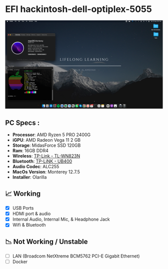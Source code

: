 # EFI hackintosh-dell-optiplex-5055

![Preview](README.png)

## PC Specs :

- <b>Processor</b>: AMD Ryzen 5 PRO 2400G  
- <b>iGPU</b>: AMD Radeon Vega 11 2 GB  
- <b>Storage</b>: MidasForce SSD 120GB
- <b>Ram</b>: 16GB DDR4 
- <b>Wireless</b>: [TP-Link - TL-WN823N](https://s.shopee.co.id/9KOMdGtVVc)
- <b>Bluetooth</b>: [TP-LiNK - UB400](https://s.shopee.co.id/2qAstOL6Yr)
- <b>Audio Codec</b>: ALC255
- <b>MacOs Version</b>: Monterey 12.7.5
- <b>Installer</b>: Olarilla

## 📈 Working
- [x] USB Ports
- [x] HDMI port & audio
- [x] Internal Audio, Internal Mic, & Headphone Jack
- [x] Wifi & Bluetooth

## 📉 Not Working / Unstable
- [ ] LAN (Broadcom NetXtreme BCM5762 PCI-E Gigabit Ethernet)
- [ ] Docker